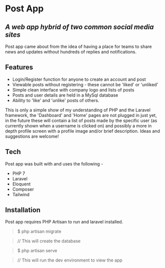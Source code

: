# Post App
## _A web app hybrid of two common social media sites_

Post app came about from the idea of having a place for teams to share news and updates without hundreds of replies and notifications.


## Features

- Login/Register function for anyone to create an account and post
- Viewable posts without registering - these cannot be 'liked' or 'unliked'
- Simple clean interface with company logo and lists of posts
- Posts and user details are held in a MySql database
- Ability to 'like' and 'unlike' posts of others.

This is only a simple show of my understanding of PHP and the Laravel framework, the 'Dashboard' and 'Home' pages are not plugged in just yet, in the future these will contain a list of posts made by the specific user (as currently shown when a username is clicked on) and possibly a more in depth profile screen with a profile image and/or brief description. Ideas and suggestions are welcome!  

## Tech

Post app was built with and uses the following -

- PHP 7
- Laravel
- Eloquent
- Composer
- Tailwind


## Installation

Post app requires PHP Artisan to run and laravel installed.
> $ php artisan migrate

> // This will create the database

> $ php artisan serve

> // This will run the dev environment to view the app
